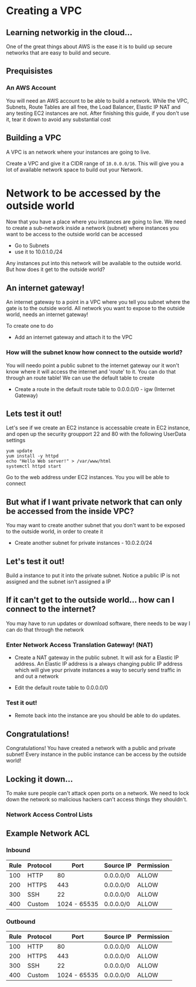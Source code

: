 # Creating a VPC

## Learning networkig in the cloud...

One of the great things about AWS is the ease it is to build up secure networks that are easy to build and secure. 

## Prequisistes

### An AWS Account
You will need an AWS account to be able to build a network. While the VPC, Subnets, Route Tables are all free, the Load Balancer, Elastic IP NAT and any testing EC2 instances are not. After finishing this guide, if you don't use it, tear it down to avoid any substantial cost

## Building a VPC
A VPC is an network where your instances are going to live. 

Create a VPC and give it a CIDR range of `10.0.0.0/16`. This will give you a lot of available network space to build out your Network.

# Network to be accessed by the outside world 
Now that you have a place where you instances are going to live. We need to create a sub-network inside a network (subnet) where instances you want to be access to the outside world can be accessed

- Go to Subnets
- use it to 10.0.1.0./24

Any instances put into this network will be available to the outside world. But how does it get to the outside world?

## An internet gateway!
An internet gateway to a point in a VPC where you tell you subnet where the gate is to the outside world. All network you want to expose to the outside world, needs an internet gateway!

To create one to do 

- Add an internet gateway and attach it to the VPC

### How will the subnet know how connect to the outside world?

You will needo point a public subnet to the internet gateway our it won't know where it will access the internet and 'route' to it. You can do that through an route table! We can use the default table to create

- Create a route in the default route table to 0.0.0.0/0 - igw (Internet Gateway)

## Lets test it out!

Let's see if we create an EC2 instance is accessable create in EC2 instance, and open up the security groupport 22 and 80 with the following UserData settings

```
yum update
yum install -y httpd
echo "Hello Web server!" > /var/www/html
systemctl httpd start
```

Go to the web address under EC2 instances. You you will be able to connect

## But what if I want private network that can only be accessed from the inside VPC?

You may want to create another subnet that you don't want to be exposed to the outside world, in order to create it

- Create another subnet for private instances - 10.0.2.0/24


## Let's test it out! 
Build a instance to put it into the private subnet. Notice a public IP is not assigned and the subnet isn't assigned a IP

## If it can't get to the outside world... how can I connect to the internet?
You may have to run updates or download software, there needs to be way I can do that through the network 

### Enter Network Access Translation Gateway! (NAT)
- Create a NAT gateway in the public subnet. It will ask for a Elastic IP address. An Elastic IP address is a always changing public IP address which will give your private instances a way to securly send traffic in and out a network

-  Edit the default route table to 0.0.0.0/0

### Test it out!
- Remote back into the instance are you should be able to do updates. 

## Congratulations!
Congratulations! You have created a network with a public and private subnet! Every instance in the public instance can be access by the outside world!

## Locking it down... 
To make sure people can't attack open ports on a network. We need to lock down the network so malicious hackers can't access things they shouldn't.

### Network Access Control Lists

## Example Network ACL
### Inbound
|Rule| Protocol | Port         | Source IP | Permission |
|----|----------|--------------|-----------|------------|
|100 | HTTP     | 80           | 0.0.0.0/0 |ALLOW       |
|200 | HTTPS    | 443          | 0.0.0.0/0 |ALLOW       |
|300 | SSH      | 22           | 0.0.0.0/0 |ALLOW       |
|400 | Custom   | 1024 - 65535 | 0.0.0.0/0 |ALLOW       |

### Outbound
|Rule| Protocol | Port         | Source IP | Permission |
|----|----------|--------------|-----------|------------|
|100 | HTTP     | 80           | 0.0.0.0/0 |ALLOW       |
|200 | HTTPS    | 443          | 0.0.0.0/0 |ALLOW       |
|300 | SSH      | 22           | 0.0.0.0/0 |ALLOW       |
|400 | Custom   | 1024 - 65535 | 0.0.0.0/0 |ALLOW       |

